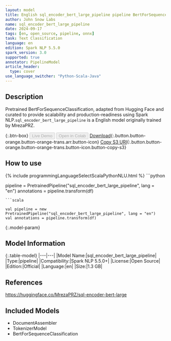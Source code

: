 ```yaml
---
layout: model
title: English sql_encoder_bert_large_pipeline pipeline BertForSequenceClassification from MrezaPRZ
author: John Snow Labs
name: sql_encoder_bert_large_pipeline
date: 2024-09-17
tags: [en, open_source, pipeline, onnx]
task: Text Classification
language: en
edition: Spark NLP 5.5.0
spark_version: 3.0
supported: true
annotator: PipelineModel
article_header:
  type: cover
use_language_switcher: "Python-Scala-Java"
---
```


## Description

Pretrained BertForSequenceClassification, adapted from Hugging Face and curated to provide scalability and production-readiness using Spark NLP.`sql_encoder_bert_large_pipeline` is a English model originally trained by MrezaPRZ.

{:.btn-box}
<button class="button button-orange" disabled>Live Demo</button>
<button class="button button-orange" disabled>Open in Colab</button>
[Download](https://s3.amazonaws.com/auxdata.johnsnowlabs.com/public/models/sql_encoder_bert_large_pipeline_en_5.5.0_3.0_1726604787875.zip){:.button.button-orange.button-orange-trans.arr.button-icon}
[Copy S3 URI](s3://auxdata.johnsnowlabs.com/public/models/sql_encoder_bert_large_pipeline_en_5.5.0_3.0_1726604787875.zip){:.button.button-orange.button-orange-trans.button-icon.button-copy-s3}

## How to use



<div class="tabs-box" markdown="1">
{% include programmingLanguageSelectScalaPythonNLU.html %}
```python

pipeline = PretrainedPipeline("sql_encoder_bert_large_pipeline", lang = "en")
annotations =  pipeline.transform(df)   

```
```scala

val pipeline = new PretrainedPipeline("sql_encoder_bert_large_pipeline", lang = "en")
val annotations = pipeline.transform(df)

```
</div>

{:.model-param}
## Model Information

{:.table-model}
|---|---|
|Model Name:|sql_encoder_bert_large_pipeline|
|Type:|pipeline|
|Compatibility:|Spark NLP 5.5.0+|
|License:|Open Source|
|Edition:|Official|
|Language:|en|
|Size:|1.3 GB|

## References

https://huggingface.co/MrezaPRZ/sql-encoder-bert-large

## Included Models

- DocumentAssembler
- TokenizerModel
- BertForSequenceClassification